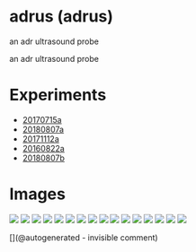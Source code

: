 # adrus (adrus)

an adr ultrasound probe

an adr ultrasound probe

# Experiments

* [20170715a](/include/experiments/auto/20170715a.md)
* [20180807a](/include/experiments/auto/20180807a.md)
* [20171112a](/include/experiments/auto/20171112a.md)
* [20160822a](/include/experiments/auto/20160822a.md)
* [20180807b](/include/experiments/auto/20180807b.md)
# Images

![](/include/images/ADR/P_20180807_215631.jpg)
![](/include/images/ADR/P_20180807_215605.jpg)
![](/include/images/ADR/P_20180807_215719.jpg)
![](/include/images/ADR/P_20180807_213312.jpg)
![](/include/images/ADR/P_20180807_213138.jpg)
![](/include/images/ADR/P_20180807_215626.jpg)
![](/include/images/ADR/P_20180807_213210.jpg)
![](/include/images/ADR/P_20180807_213141.jpg)
![](/include/images/ADR/P_20180807_220447.jpg)
![](/include/images/ADR/P_20180807_215406.jpg)
![](/include/images/ADR/P_20180807_213818.jpg)
![](/include/images/ADR/P_20180807_213116.jpg)
![](/include/images/ADR/P_20180807_214629.jpg)
![](/include/images/ADR/P_20180807_214735.jpg)
![](/include/images/ADR/P_20180807_213636.jpg)
![](/include/images/ADR/P_20180807_213956.jpg)


[](@autogenerated - invisible comment)